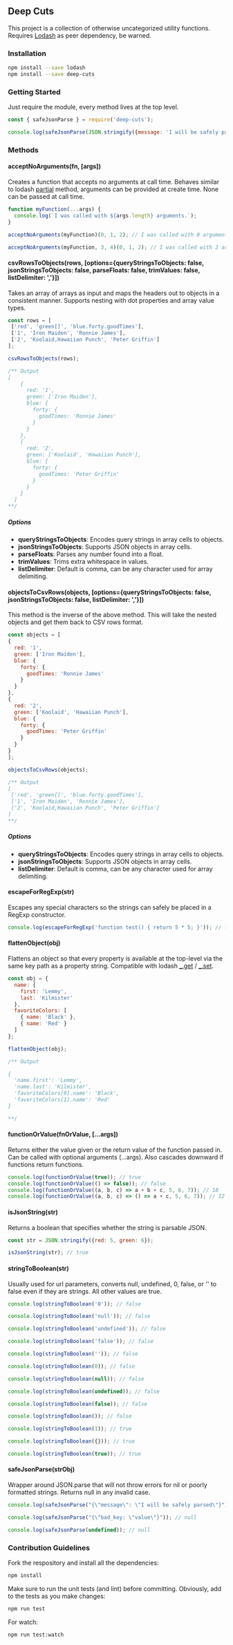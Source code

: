## Deep Cuts

This project is a collection of otherwise uncategorized utility functions. Requires [Lodash](https://www.npmjs.com/package/lodash) as peer dependency, be warned.

### Installation

```BASH
npm install --save lodash
npm install --save deep-cuts
```

### Getting Started

Just require the module, every method lives at the top level.

```JavaScript
const { safeJsonParse } = require('deep-cuts');

console.log(safeJsonParse(JSON.stringify({message: 'I will be safely parsed'})));
```

### Methods

#### acceptNoArguments(fn, [args])

Creates a function that accepts no arguments at call time. Behaves similar to lodash [partial](https://lodash.com/docs/4.17.11#partial) method, arguments can be provided at create time. None can be passed at call time.

```JavaScript
function myFunction(...args) {
  console.log(`I was called with ${args.length} arguments.`);
}

acceptNoArguments(myFunction)(0, 1, 2); // I was called with 0 arguments.

acceptNoArguments(myFunction, 3, 4)(0, 1, 2); // I was called with 2 arguments.
```


#### csvRowsToObjects(rows, [options={queryStringsToObjects: false, jsonStringsToObjects: false, parseFloats: false, trimValues: false, listDelimiter: ','}])

Takes an array of arrays as input and maps the headers out to objects in a consistent manner. Supports nesting with dot properties and array value types.

```JavaScript
const rows = [
 ['red', 'green[]', 'blue.forty.goodTimes'],
 ['1', 'Iron Maiden', 'Ronnie James'],
 ['2', 'Koolaid,Hawaiian Punch', 'Peter Griffin']
];

csvRowsToObjects(rows);

/** Output
[
    {
      red: '1',
      green: ['Iron Maiden'],
      blue: {
        forty: {
          goodTimes: 'Ronnie James'
        }
      }
    },
    {
      red: '2',
      green: ['Koolaid', 'Hawaiian Punch'],
      blue: {
        forty: {
          goodTimes: 'Peter Griffin'
        }
      }
    }
  ]
**/
```

##### Options
* **queryStringsToObjects**: Encodes query strings in array cells to objects.
* **jsonStringsToObjects**: Supports JSON objects in array cells.
* **parseFloats**: Parses any number found into a float. 
* **trimValues**: Trims extra whitespace in values.
* **listDelimiter**: Default is comma, can be any character used for array delimiting.


#### objectsToCsvRows(objects, [options={queryStringsToObjects: false, jsonStringsToObjects: false, listDelimiter: ','}])

This method is the inverse of the above method. This will take the nested objects and get them back to CSV rows format.

```JavaScript
const objects = [
{
  red: '1',
  green: ['Iron Maiden'],
  blue: {
    forty: {
      goodTimes: 'Ronnie James'
    }
  }
},
{
  red: '2',
  green: ['Koolaid', 'Hawaiian Punch'],
  blue: {
    forty: {
      goodTimes: 'Peter Griffin'
    }
  }
}
];

objectsToCsvRows(objects);

/** Output
[
 ['red', 'green[]', 'blue.forty.goodTimes'],
 ['1', 'Iron Maiden', 'Ronnie James'],
 ['2', 'Koolaid,Hawaiian Punch', 'Peter Griffin']
]
**/
```

##### Options
* **queryStringsToObjects**: Encodes query strings in array cells to objects.
* **jsonStringsToObjects**: Supports JSON objects in array cells.
* **listDelimiter**: Default is comma, can be any character used for array delimiting.


#### escapeForRegExp(str)

Escapes any special characters so the strings can safely be placed in a RegExp constructor.

```JavaScript
console.log(escapeForRegExp('function test() { return 5 * 5; }')); // function test\(\) \{ return 5 \* 5; \}
```


#### flattenObject(obj)

Flattens an object so that every property is available at the top-level via the same key path as a property string. Compatible with lodash [_.get](https://lodash.com/docs/4.17.11#get) / [_.set](https://lodash.com/docs/4.17.11#set).

```JavaScript
const obj = {
  name: {
    first: 'Lemmy',
    last: 'Kilmister'
  },
  favoriteColors: [
    { name: 'Black' },
    { name: 'Red' }
  ]
};

flattenObject(obj);

/** Output

{
  'name.first': 'Lemmy',
  'name.last': 'Kilmister',
  'favoriteColors[0].name': 'Black',
  'favoriteColors[1].name': 'Red'
}

**/
```


#### functionOrValue(fnOrValue, [...args])

Returns either the value given or the return value of the function passed in. Can be called with optional arguments (...args). 
Also cascades downward if functions return functions.

```JavaScript
console.log(functionOrValue(true)); // true
console.log(functionOrValue(() => false)); // false
console.log(functionOrValue((a, b, c) => a + b + c, 5, 6, 7)); // 18
console.log(functionOrValue((a, b, c) => () => a + c, 5, 6, 7)); // 12
```


#### isJsonString(str)

Returns a boolean that specifies whether the string is parsable JSON.

```JavaScript
const str = JSON.stringify({red: 5, green: 6});

isJsonString(str); // true
``` 


#### stringToBoolean(str)

Usually used for url parameters, converts null, undefined, 0, false, or '' to false even if they are strings. All other values are true.

```JavaScript
console.log(stringToBoolean('0')); // false

console.log(stringToBoolean('null')); // false

console.log(stringToBoolean('undefined')); // false

console.log(stringToBoolean('false')); // false

console.log(stringToBoolean('')); // false

console.log(stringToBoolean(0)); // false

console.log(stringToBoolean(null)); // false

console.log(stringToBoolean(undefined)); // false

console.log(stringToBoolean(false)); // false

console.log(stringToBoolean()); // false

console.log(stringToBoolean(1)); // true

console.log(stringToBoolean({})); // true

console.log(stringToBoolean(true)); // true
```


#### safeJsonParse(strObj)

Wrapper around JSON.parse that will not throw errors for nil or poorly formatted strings. Returns null in any invalid case.

```JavaScript
console.log(safeJsonParse("{\"message\": \"I will be safely parsed\"}")); // I will be safely parsed

console.log(safeJsonParse("{\"bad_key: \"value\"}")); // null

console.log(safeJsonParse(undefined)); // null
```

### Contribution Guidelines

Fork the respository and install all the dependencies:

```BASH
npm install
```

Make sure to run the unit tests (and lint) before committing. Obviously, add to the tests as you make changes:

```BASH
npm run test
```

For watch:

```BASH
npm run test:watch
```
